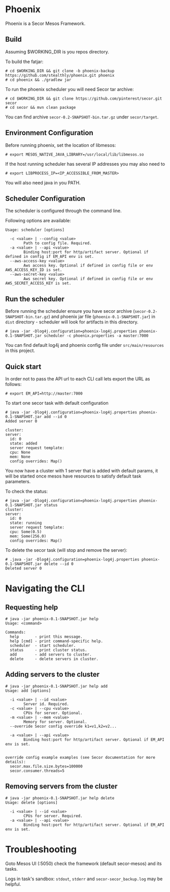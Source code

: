 Phoenix
======================

Phoenix is a Secor Mesos Framework.

Build
-------------
Assuming $WORKING_DIR is you repos directory.

To build the fatjar:
    
    # cd $WORKING_DIR && git clone -b phoenix-backup https://github.com/stealthly/phoenix.git phoenix   
    # cd phoenix && ./gradlew jar

To run the phoenix scheduler you will need Secor tar archive:
    
    # cd $WORKING_DIR && git clone https://github.com/pinterest/secor.git secor
    # cd secor && mvn clean package

You can find archive `secor-0.2-SNAPSHOT-bin.tar.gz` under `secor/target`.

Environment Configuration
--------------------------

Before running phoenix, set the location of libmesos:

    # export MESOS_NATIVE_JAVA_LIBRARY=/usr/local/lib/libmesos.so

If the host running scheduler has several IP addresses you may also need to

    # export LIBPROCESS_IP=<IP_ACCESSIBLE_FROM_MASTER>
    
You will also need java in you PATH.

Scheduler Configuration
----------------------

The scheduler is configured through the command line.

Following options are available:
```
Usage: scheduler [options]

  -c <value> | --config <value>
        Path to config file. Required.
  -a <value> | --api <value>
        Binding host:port for http/artifact server. Optional if defined in config if EM_API env is set.
  --aws-access-key <value>
        Aws access key. Optional if defined in config file or env AWS_ACCESS_KEY_ID is set.
  --aws-secret-key <value>
        Aws secret key. Optional if defined in config file or env AWS_SECRET_ACCESS_KEY is set.

```

Run the scheduler
-----------------

Before running the scheduler ensure you have secor archive (`secor-0.2-SNAPSHOT-bin.tar.gz`) and phoenix jar file (`phoenix-0.1-SNAPSHOT.jar`)
in `dist` directory - scheduler will look for artifacts in this directory. 

    # java -jar -Dlog4j.configuration=phoenix-log4j.properties phoenix-0.1-SNAPSHOT.jar scheduler -c phoenix.properties -a master:7000

You can find default log4j and phoenix config file under `src/main/resources` in this project. 

Quick start
-----------

In order not to pass the API url to each CLI call lets export the URL as follows:

```
# export EM_API=http://master:7000
```

To start one secor task with default configuration 

```
# java -jar -Dlog4j.configuration=phoenix-log4j.properties phoenix-0.1-SNAPSHOT.jar add --id 0
Added server 0

cluster:
server:
  id: 0
  state: added
  server request template:
  cpu: None
  mem: None
  config overrides: Map()
```

You now have a cluster with 1 server that is added with default params, it will be started once mesos have resources to satisfy default task parameters.

To check the status:

```
# java -jar -Dlog4j.configuration=phoenix-log4j.properties phoenix-0.1-SNAPSHOT.jar status
cluster:
server:
  id: 0
  state: running
  server request template:
  cpu: Some(0.5)
  mem: Some(256.0)
  config overrides: Map()

```

To delete the secor task (will stop and remove the server):

```
# .java -jar -Dlog4j.configuration=phoenix-log4j.properties phoenix-0.1-SNAPSHOT.jar delete --id 0
Deleted server 0
```

Navigating the CLI
==================

Requesting help
---------------

```
# java -jar phoenix-0.1-SNAPSHOT.jar help
Usage: <command>

Commands:
  help       - print this message.
  help [cmd] - print command-specific help.
  scheduler  - start scheduler.
  status     - print cluster status.
  add        - add servers to cluster.
  delete     - delete servers in cluster.
```

Adding servers to the cluster
-------------------------------

```
# java -jar phoenix-0.1-SNAPSHOT.jar help add
Usage: add [options]

  -i <value> | --id <value>
        Server id. Required.
  -c <value> | --cpu <value>
        CPUs for server. Optional.
  -m <value> | --mem <value>
        Memory for server. Optional.
  --override Secor config override k1=v1,k2=v2...
        
  -a <value> | --api <value>
        Binding host:port for http/artifact server. Optional if EM_API env is set.


override config example examples (see Secor documentation for more details):
  secor.max.file.size.bytes=100000    
  secor.consumer.threads=5                      
```

Removing servers from the cluster
----------------------------------

```
# java -jar phoenix-0.1-SNAPSHOT.jar help delete
Usage: delete [options]

  -i <value> | --id <value>
        CPUs for server. Required.
  -a <value> | --api <value>
        Binding host:port for http/artifact server. Optional if EM_API env is set.
```

Troubleshooting
==================

Goto Mesos UI (<mesos-master-host>:5050) check the framework (default secor-mesos) and its tasks.

Logs in task's sandbox: `stdout`, `stderr` and `secor-secor_backup.log` may be helpful.